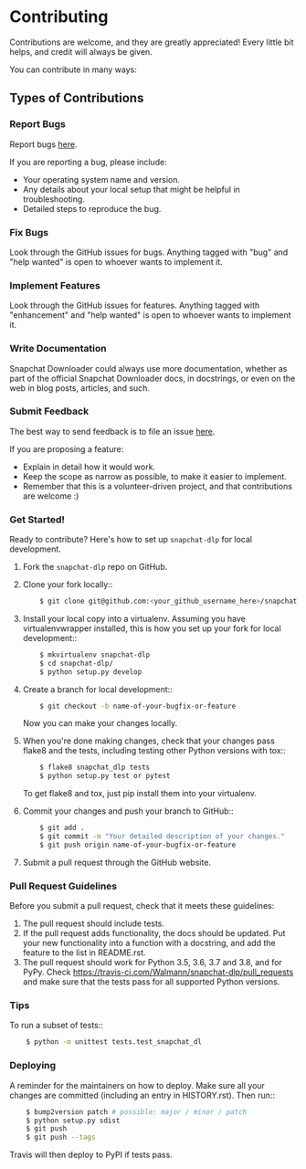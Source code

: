# Contributing

Contributions are welcome, and they are greatly appreciated! Every little bit
helps, and credit will always be given.

You can contribute in many ways:

## Types of Contributions

### Report Bugs

Report bugs [here](https://github.com/Walmann/snapchat-dlp/issues).

If you are reporting a bug, please include:

* Your operating system name and version.
* Any details about your local setup that might be helpful in troubleshooting.
* Detailed steps to reproduce the bug.

### Fix Bugs

Look through the GitHub issues for bugs. Anything tagged with "bug" and "help
wanted" is open to whoever wants to implement it.

### Implement Features

Look through the GitHub issues for features. Anything tagged with "enhancement"
and "help wanted" is open to whoever wants to implement it.

### Write Documentation

Snapchat Downloader could always use more documentation, whether as part of the
official Snapchat Downloader docs, in docstrings, or even on the web in blog posts,
articles, and such.

### Submit Feedback

The best way to send feedback is to file an issue  [here](https://github.com/Walmann/snapchat-dlp/issues).

If you are proposing a feature:

* Explain in detail how it would work.
* Keep the scope as narrow as possible, to make it easier to implement.
* Remember that this is a volunteer-driven project, and that contributions
  are welcome :)

### Get Started!

Ready to contribute? Here's how to set up `snapchat-dlp` for local development.

1. Fork the `snapchat-dlp` repo on GitHub.
2. Clone your fork locally::

    ```bash
        $ git clone git@github.com:<your_github_username_here>/snapchat-dlp.git
    ```

3. Install your local copy into a virtualenv. Assuming you have virtualenvwrapper installed, this is how you set up your fork for local development::

    ```bash
        $ mkvirtualenv snapchat-dlp
        $ cd snapchat-dlp/
        $ python setup.py develop
    ```

4. Create a branch for local development::

    ```bash
        $ git checkout -b name-of-your-bugfix-or-feature
    ```

   Now you can make your changes locally.

5. When you're done making changes, check that your changes pass flake8 and the
   tests, including testing other Python versions with tox::

    ```bash
        $ flake8 snapchat_dlp tests
        $ python setup.py test or pytest
    ```

   To get flake8 and tox, just pip install them into your virtualenv.

6. Commit your changes and push your branch to GitHub::

    ```bash
        $ git add .
        $ git commit -m "Your detailed description of your changes."
        $ git push origin name-of-your-bugfix-or-feature
    ```

7. Submit a pull request through the GitHub website.

### Pull Request Guidelines

Before you submit a pull request, check that it meets these guidelines:

1. The pull request should include tests.
2. If the pull request adds functionality, the docs should be updated. Put
   your new functionality into a function with a docstring, and add the
   feature to the list in README.rst.
3. The pull request should work for Python 3.5, 3.6, 3.7 and 3.8, and for PyPy. Check
   https://travis-ci.com/Walmann/snapchat-dlp/pull_requests
   and make sure that the tests pass for all supported Python versions.

### Tips

To run a subset of tests::

```bash
    $ python -m unittest tests.test_snapchat_dl
```

### Deploying

A reminder for the maintainers on how to deploy.
Make sure all your changes are committed (including an entry in HISTORY.rst).
Then run::

```bash
    $ bump2version patch # possible: major / minor / patch
    $ python setup.py sdist
    $ git push
    $ git push --tags
```

Travis will then deploy to PyPI if tests pass.
